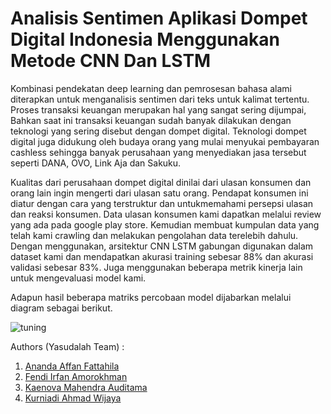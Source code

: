 # **Analisis Sentimen Aplikasi Dompet Digital Indonesia Menggunakan Metode CNN Dan LSTM**


Kombinasi pendekatan deep learning dan pemrosesan bahasa alami diterapkan untuk menganalisis sentimen dari teks untuk kalimat tertentu. Proses transaksi keuangan merupakan hal yang sangat sering dijumpai, Bahkan saat ini transaksi keuangan sudah banyak dilakukan dengan teknologi yang sering disebut dengan dompet digital. Teknologi dompet digital juga didukung oleh budaya orang yang mulai menyukai
pembayaran cashless sehingga banyak perusahaan yang menyediakan jasa tersebut seperti DANA, OVO, Link Aja dan Sakuku. 

Kualitas dari perusahaan dompet digital dinilai dari ulasan konsumen dan orang lain ingin mengerti dari ulasan satu orang. Pendapat konsumen ini diatur dengan cara yang terstruktur dan untukmemahami persepsi ulasan dan reaksi konsumen. Data ulasan konsumen kami dapatkan melalui review yang ada pada google play store. Kemudian membuat kumpulan data yang telah kami crawling dan melakukan pengolahan data terelebih dahulu. Dengan menggunakan, arsitektur CNN LSTM gabungan digunakan dalam dataset kami dan mendapatkan akurasi training sebesar 88% dan akurasi validasi sebesar 83%. Juga menggunakan beberapa metrik kinerja lain untuk mengevaluasi model kami.

Adapun hasil beberapa matriks percobaan model dijabarkan melalui diagram sebagai berikut.

![tuning](https://i.ibb.co/ygbNhZv/download-1.png)


Authors (Yasudalah Team) :
1. [Ananda Affan Fattahila](https://github.com/Fanzru)
2. [Fendi Irfan Amorokhman](https://github.com/fendiirfan/)
3. [Kaenova Mahendra Auditama](https://github.com/kaenova)
4. [Kurniadi Ahmad Wijaya](https://github.com/ShinyQ)

